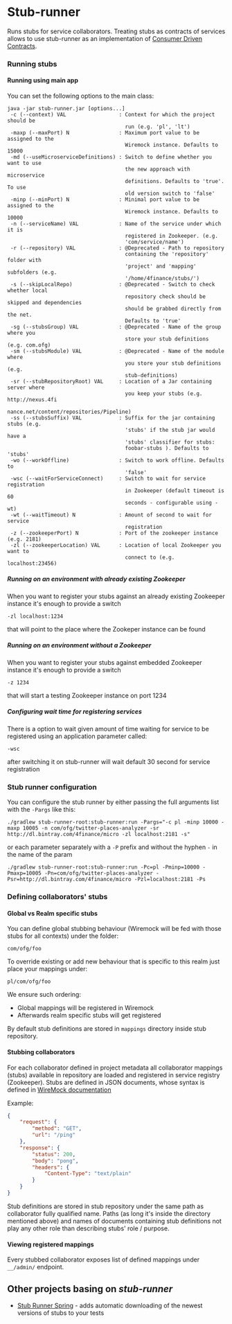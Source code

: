 Stub-runner
===========

Runs stubs for service collaborators. Treating stubs as contracts of services allows to use stub-runner as an implementation of [Consumer Driven Contracts](http://martinfowler.com/articles/consumerDrivenContracts.html).

### Running stubs

#### Running using main app

You can set the following options to the main class:

```
java -jar stub-runner.jar [options...] 
 -c (--context) VAL                 : Context for which the project should be
                                      run (e.g. 'pl', 'lt')
 -maxp (--maxPort) N                : Maximum port value to be assigned to the
                                      Wiremock instance. Defaults to 15000
 -md (--useMicroserviceDefinitions) : Switch to define whether you want to use
                                      the new approach with microservice
                                      definitions. Defaults to 'true'. To use
                                      old version switch to 'false'
 -minp (--minPort) N                : Minimal port value to be assigned to the
                                      Wiremock instance. Defaults to 10000
 -n (--serviceName) VAL             : Name of the service under which it is
                                      registered in Zookeeper. (e.g.
                                      'com/service/name')
 -r (--repository) VAL              : @Deprecated - Path to repository
                                      containing the 'repository' folder with
                                      'project' and 'mapping' subfolders (e.g.
                                      '/home/4finance/stubs/')
 -s (--skipLocalRepo)               : @Deprecated - Switch to check whether local
                                      repository check should be skipped and dependencies
                                      should be grabbed directly from the net.
                                      Defaults to 'true'
 -sg (--stubsGroup) VAL             : @Deprecated - Name of the group where you
                                      store your stub definitions (e.g. com.ofg)
 -sm (--stubsModule) VAL            : @Deprecated - Name of the module where
                                      you store your stub definitions (e.g.
                                      stub-definitions)
 -sr (--stubRepositoryRoot) VAL     : Location of a Jar containing server where
                                      you keep your stubs (e.g. http://nexus.4fi
                                      nance.net/content/repositories/Pipeline)
 -ss (--stubsSuffix) VAL            : Suffix for the jar containing stubs (e.g.
                                      'stubs' if the stub jar would have a
                                      'stubs' classifier for stubs:
                                      foobar-stubs ). Defaults to 'stubs'
 -wo (--workOffline)                : Switch to work offline. Defaults to
                                      'false'
 -wsc (--waitForServiceConnect)     : Switch to wait for service registration
                                      in Zookeeper (default timeout is 60
                                      seconds - configurable using -wt)
 -wt (--waitTimeout) N              : Amount of second to wait for service
                                      registration
 -z (--zookeeperPort) N             : Port of the zookeeper instance (e.g. 2181)
 -zl (--zookeeperLocation) VAL      : Location of local Zookeeper you want to
                                      connect to (e.g. localhost:23456)
```

##### Running on an environment with already existing Zookeeper

When you want to register your stubs against an already existing Zookeeper instance it's enough to provide a switch

```
-zl localhost:1234
```

that will point to the place where the Zookeper instance can be found

##### Running on an environment without a Zookeeper

When you want to register your stubs against embedded Zookeeper instance it's enough to provide a switch

```
-z 1234
```

that will start a testing Zookeeper instance on port 1234


##### Configuring wait time for registering services

There is a option to wait given amount of time waiting for service to be registered using an application parameter called:

```
-wsc 
```

after switching it on stub-runner will wait default 30 second for service registration

### Stub runner configuration

You can configure the stub runner by either passing the full arguments list with the `-Pargs` like this:

```
./gradlew stub-runner-root:stub-runner:run -Pargs="-c pl -minp 10000 -maxp 10005 -n com/ofg/twitter-places-analyzer -sr http://dl.bintray.com/4finance/micro -zl localhost:2181 -s"
```

or each parameter separately with a `-P` prefix and without the hyphen `-` in the name of the param

```
./gradlew stub-runner-root:stub-runner:run -Pc=pl -Pminp=10000 -Pmaxp=10005 -Pn=com/ofg/twitter-places-analyzer -Psr=http://dl.bintray.com/4finance/micro -Pzl=localhost:2181 -Ps
```

### Defining collaborators' stubs

#### Global vs Realm specific stubs

You can define global stubbing behaviour (Wiremock will be fed with those stubs for all contexts) under the folder: 

```
com/ofg/foo
```

To override existing or add new behaviour that is specific to this realm just place your mappings under:

```
pl/com/ofg/foo
```

We ensure such ordering:

* Global mappings will be registered in Wiremock
* Afterwards realm specific stubs will get registered

By default stub definitions are stored in `mappings` directory inside stub repository.

#### Stubbing collaborators

For each collaborator defined in project metadata all collaborator mappings (stubs) available in repository are loaded and registered in service registry (Zookeeper).
Stubs are defined in JSON documents, whose syntax is defined in [WireMock documentation](http://wiremock.org/stubbing.html)

Example:
```json
{
    "request": {
        "method": "GET",
        "url": "/ping"
    },
    "response": {
        "status": 200,
        "body": "pong",
        "headers": {
            "Content-Type": "text/plain"
        }
    }
}
```

Stub definitions are stored in stub repository under the same path as collaborator fully qualified name.
Paths (as long it's inside the directory mentioned above) and names of documents containing stub definitions not play any other role than describing stubs' role / purpose.

#### Viewing registered mappings

Every stubbed collaborator exposes list of defined mappings under `__/admin/` endpoint.

## Other projects basing on *stub-runner*

- [Stub Runner Spring](https://github.com/4finance/micro-infra-spring/wiki/Stub-runner) - adds automatic downloading of the newest versions of stubs to your tests
